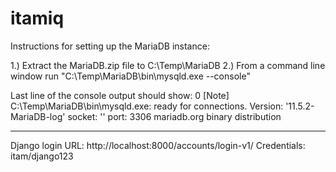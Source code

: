 # itamiq
Instructions for setting up the MariaDB instance:

1.) Extract the MariaDB.zip file to C:\Temp\MariaDB
2.) From a command line window run "C:\Temp\MariaDB\bin\mysqld.exe --console"

Last line of the console output should show:
0 [Note] C:\Temp\MariaDB\bin\mysqld.exe: ready for connections.
Version: '11.5.2-MariaDB-log'  socket: ''  port: 3306  mariadb.org binary distribution

-----

Django login URL: http://localhost:8000/accounts/login-v1/
Credentials: itam/django123

